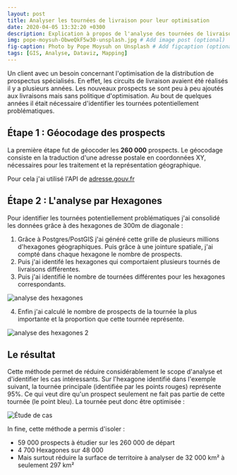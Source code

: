 ```yaml
---
layout: post
title: Analyser les tournées de livraison pour leur optimisation
date: 2020-04-05 13:32:20 +0300
description: Explication à propos de l'analyse des tournées de livraisons. # Add post description (optional)
img: pope-moysuh-ObweQkF5w30-unsplash.jpg # Add image post (optional)
fig-caption: Photo by Pope Moysuh on Unsplash # Add figcaption (optional)
tags: [GIS, Analyse, Dataviz, Mapping]
---
```

Un client avec un besoin concernant l'optimisation de la distribution de prospectus spécialisés. En effet, les circuits de livraison avaient été réalisés il y a plusieurs années. Les nouveaux prospects se sont peu à peu ajoutés aux livraisons mais sans politique d'optimisation. Au bout de quelques années il était nécessaire d'identifier les tournées potentiellement problématiques.

## Étape 1 : Géocodage des prospects

La première étape fut de géocoder les **260 000** prospects. Le géocodage consiste en la traduction d'une adresse postale en coordonnées XY, nécessaires pour les traitement et la représentation géographique.

Pour cela j'ai utilisé l'API de [adresse.gouv.fr](https://geo.api.gouv.fr/adresse)

## Étape 2 : L'analyse par Hexagones

Pour identifier les tournées potentiellement problématiques j'ai consolidé les données grâce à des hexagones de 300m de diagonale :
1. Grâce à Postgres/PostGIS j'ai généré cette grille de plusieurs millions d'hexagones géographiques. Puis grâce à une jointure spatiale, j'ai compté dans chaque hexagone le nombre de prospects.
2. Puis j'ai identifé les hexagones qui comportaient plusieurs tournés de livraisons différentes.
3. Puis j'ai identifié le nombre de tournées différentes pour les hexagones correspondants.

![analyse des hexagones]({{site.baseurl}}/assets/img/analyse-tournees/methode-hexagones.png)

4. Enfin j'ai calculé le nombre de prospects de la tournée la plus importante et la proportion que cette tournée représente.

![analyse des hexagones 2]({{site.baseurl}}/assets/img/analyse-tournees/methode-hexagones-2.png)

## Le résultat

Cette méthode permet de réduire considérablement le scope d'analyse et d'identifier les cas intéressants. Sur l'hexagone identifié dans l'exemple suivant, la tournée principale (identifiée par les points rouges) représente 95%. Ce qui veut dire qu'un prospect seulement ne fait pas partie de cette tournée (le point bleu). La tournée peut donc être optimisée :

![Étude de cas]({{site.baseurl}}/assets/img/analyse-tournees/etude-de-cas.png)

In fine, cette méthode a permis d'isoler :
* 59 000 prospects à étudier sur les 260 000 de départ
* 4 700 Hexagones sur 48 000
* Mais surtout réduire la surface de territoire à analyser de 32 000 km² à seulement 297 km²
